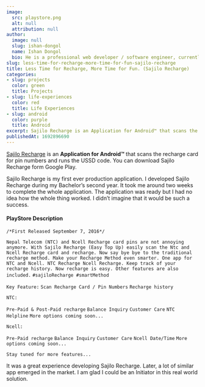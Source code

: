 ```yaml
---
image:
  src: playstore.png
  alt: null
  attribution: null
author:
  image: null
  slug: ishan-dongol
  name: Ishan Dongol
  bio: He is a professional web developer / software engineer, currently pursuing his Master's degree in Artificial Intelligence at Kathmandu University.  His area of expertise is React with Typescript. He also has sound knowledge of other languages/frameworks like Node.js, MongoDB, Python, Rust, Docker, Gitlab, and AWS.
slug: less-time-for-recharge-more-time-for-fun-sajilo-recharge
title: Less Time for Recharge, More Time for Fun. (Sajilo Recharge)
categories:
- slug: projects
  color: green
  title: Projects
- slug: life-experiences
  color: red
  title: Life Experiences
- slug: android
  color: purple
  title: Android
excerpt: Sajilo Recharge is an Application for Android™ that scans the recharge card and runs the USSD code.
publishedAt: 1692896690
---
```

[Sajilo Recharge](https://ishandongol.com.np/portfolio/sajilorecharge/) is an **Application for Android™** that scans the recharge card for pin numbers and runs the USSD code. You can download Sajilo Recharge form Google Play.



Sajilo Recharge is my first ever production application. I developed Sajilo Recharge during my Bachelor’s second year. It took me around two weeks to complete the whole application. The application was ready but I had no idea how the whole thing worked. I didn’t imagine that it would be such a success.&#x20;



#### PlayStore Description



`/*First Released September 7, 2016*/`

`Nepal Telecom (NTC) and Ncell Recharge card pins are not annoying anymore. With Sajilo Recharge (Easy Top Up) easily scan the Ntc and Ncell Recharge card and recharge. Now say bye bye to the traditional recharge method. Make your Recharge Method even smarter. One app for NTC and Ncell. NTC Recharge Ncell Recharge. Keep track of your recharge history. Now recharge is easy. Other features are also included.`
`#sajiloRecharge #smartMethod`

`Key Feature:`
`Scan Recharge Card / Pin Numbers`
`Recharge history`

`NTC:`

`Pre-Paid & Post-Paid recharge`
`Balance Inquiry`
`Customer Care`
`NTC Helpline`
`More options coming soon...`

`Ncell:`

`Pre-Paid recharge`
`Balance Inquiry`
`Customer Care`
`Ncell Date/Time`
`More options coming soon...`

`Stay tuned for more features...`



It was a great experience developing Sajilo Recharge. Later, a lot of similar app emerged in the market. I am glad I could be an Initiator in this real world solution.